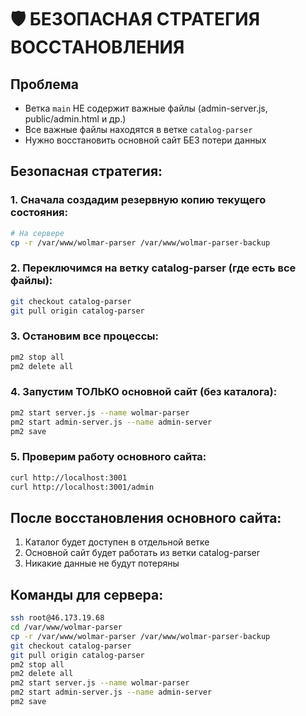 # 🛡️ БЕЗОПАСНАЯ СТРАТЕГИЯ ВОССТАНОВЛЕНИЯ

## Проблема
- Ветка `main` НЕ содержит важные файлы (admin-server.js, public/admin.html и др.)
- Все важные файлы находятся в ветке `catalog-parser`
- Нужно восстановить основной сайт БЕЗ потери данных

## Безопасная стратегия:

### 1. Сначала создадим резервную копию текущего состояния:
```bash
# На сервере
cp -r /var/www/wolmar-parser /var/www/wolmar-parser-backup
```

### 2. Переключимся на ветку catalog-parser (где есть все файлы):
```bash
git checkout catalog-parser
git pull origin catalog-parser
```

### 3. Остановим все процессы:
```bash
pm2 stop all
pm2 delete all
```

### 4. Запустим ТОЛЬКО основной сайт (без каталога):
```bash
pm2 start server.js --name wolmar-parser
pm2 start admin-server.js --name admin-server
pm2 save
```

### 5. Проверим работу основного сайта:
```bash
curl http://localhost:3001
curl http://localhost:3001/admin
```

## После восстановления основного сайта:
1. Каталог будет доступен в отдельной ветке
2. Основной сайт будет работать из ветки catalog-parser
3. Никакие данные не будут потеряны

## Команды для сервера:
```bash
ssh root@46.173.19.68
cd /var/www/wolmar-parser
cp -r /var/www/wolmar-parser /var/www/wolmar-parser-backup
git checkout catalog-parser
git pull origin catalog-parser
pm2 stop all
pm2 delete all
pm2 start server.js --name wolmar-parser
pm2 start admin-server.js --name admin-server
pm2 save
```
